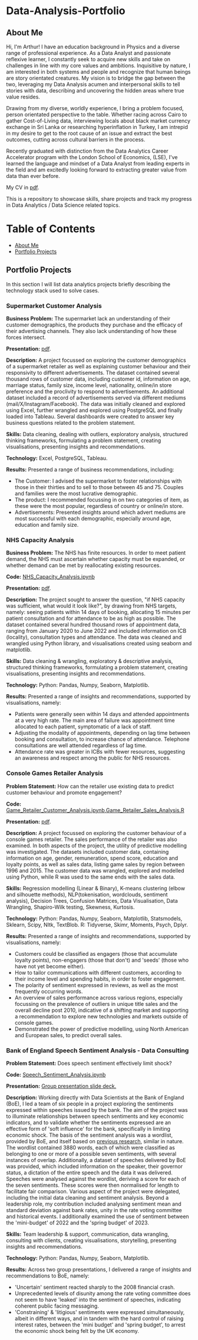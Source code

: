 # Data-Analysis-Portfolio

## About Me

Hi, I'm Arthur! I have an education background in Physics and a diverse range of professional experience. As a Data Analyst and passionate reflexive learner, I constantly seek to acquire new skills and take on challenges in line with my core values and ambitions. Inquisitive by nature, I am interested in both systems and people and recognize that human beings are story orientated creatures. My vision is to bridge the gap between the two, leveraging my Data Analysis acumen and interpersonal skills to tell stories with data, describing and uncovering the hidden areas where true value resides. 

Drawing from my diverse, worldly experience, I bring a problem focused, person orientated perspective to the table. Whether racing across Cairo to gather Cost-of-Living data, interviewing locals about black market currency exchange in Sri Lanka or researching hyperinflation in Turkey, I am intrepid in my desire to get to the root cause of an issue and extract the best outcomes, cutting across cultural barriers in the process. 

Recently graduated with distinction from the Data Analytics Career Accelerator program with the London School of Economics, (LSE), I've learned the language and mindset of a Data Analyst from leading experts in the field and am excitedly looking forward to extracting greater value from data than ever before.

My CV in [pdf](https://github.com/ARHilton/Data-Analysis-Portfolio/blob/main/Arthur_Hilton_CV.pdf).

This is a repository to showcase skills, share projects and track my progress in Data Analytics / Data Science related topics.

# Table of Contents

- [About Me](#about-me)
- [Portfolio Projects](#portfolio-projects)


## Portfolio Projects

In this section I will list data analytics projects briefly describing the technology stack used to solve cases.

### Supermarket Customer Analysis

**Business Problem:** The supermarket lack an understanding of their customer demographics, the products they purchase and the efficacy of their advertising channels. They also lack understanding of how these forces intersect.

**Presentation:** [pdf](https://github.com/ARHilton/Data-Analysis-Portfolio/blob/main/2Market%20Customer%20Analysis.pdf).
 
**Description:** A project focussed on exploring the customer demographics of a supermarket retailer as well as explaining customer behaviour and their responsivity to different advertisements. The dataset contained several thousand rows of customer data, including customer id, information on age, marriage status, family size, income level, nationality, online/in store preference and the proclivity to respond to advertisements. An additional dataset included a record of advertisements served via different mediums (mail/X/Instagram/Facebook). The data was initially cleaned and explored using Excel, further wrangled and explored using PostgreSQL and finally loaded into Tableau. Several dashboards were created to answer key business questions related to the problem statement.

**Skills:** Data cleaning, dealing with outliers, exploratory analysis, structured thinking frameworks, formulating a problem statement, creating visualisations, presenting insights and recommendations.

**Technology:** Excel, PostgreSQL, Tableau.

**Results:** Presented a range of business recommendations, including:
- The Customer: I advised the supermarket to foster relationships with those in their thirties and to sell to those between 45 and 75. Couples and families were the most lucrative demographic.
- The product: I recommended focussing in on two categories of item, as these were the most popular, regardless of country or online/in store.
- Advertisements: Presented insights around which advert mediums are most successful with each demographic, especially around age, education and family size.

### NHS Capacity Analysis

**Business Problem:** The NHS has finite resources. In order to meet patient demand, the NHS must ascertain whether capacity must be expanded, or whether demand can be met by reallocating existing resources.

**Code:** [NHS_Capacity_Analysis.ipynb](https://github.com/ARHilton/Data-Analysis-Portfolio/blob/main/NHS_Capacity_Analysis.ipynb)

**Presentation:** [pdf](https://github.com/ARHilton/Data-Analysis-Portfolio/blob/main/NHS_Capacity_Analysis_Slides.pdf).

**Description:** The project sought to answer the question, "if NHS capacity was sufficient, what would it look like?", by drawing from NHS targets, namely: seeing patients within 14 days of booking, allocating 15 minutes per patient consultation and for attendance to be as high as possible. The dataset contained several hundred thousand rows of appointment data, ranging from January 2020 to June 2022 and included information on ICB (locality), consultation types and attendance. The data was cleaned and wrangled using Python library, and visualisations created using seaborn and matplotlib.

**Skills:** Data cleaning & wrangling, exploratory & descriptive analysis, structured thinking frameworks, formulating a problem statement, creating visualisations, presenting insights and recommendations.

**Technology:** Python: Pandas, Numpy, Seaborn, Matplotlib.

**Results:** Presented a range of insights and recommendations, supported by visualisations, namely:
- Patients were generally seen within 14 days and attended appointments at a very high rate. The main area of failure was appointment time allocated to each patient, symptomatic of a lack of staff.
- Adjusting the modality of appointments, depending on lag time between booking and consultation, to increase chance of attendance. Telephone consultations are well attended regardless of lag time.
- Attendance rate was greater in ICBs with fewer resources, suggesting an awareness and respect among the public for NHS resources.
             
### Console Games Retailer Analysis

**Problem Statement:** How can the retailer use existing data to predict customer behaviour and promote engagement?

**Code:** [Game_Retailer_Customer_Analysis.ipynb](https://github.com/ARHilton/Data-Analysis-Portfolio/blob/main/Game_Retailer_Customer_Analysis.ipynb),[Game_Retailer_Sales_Analysis.R](https://github.com/ARHilton/Data-Analysis-Portfolio/blob/main/Game_Retailer_Sales_Analysis.R)

**Presentation:** [pdf](https://github.com/ARHilton/Data-Analysis-Portfolio/blob/main/TurtleGames_Predictive_Analysis.pdf).

**Description:** A project focussed on exploring the customer behaviour of a console games retailer. The sales performance of the retailer was also examined. In both aspects of the project, the utility of predictive modelling was investigated. The datasets included customer data, containing information on age, gender, remuneration, spend score, education and loyalty points, as well as sales data, listing game sales by region between 1996 and 2015. The customer data was wrangled, explored and modelled using Python, while R was used to the same ends with the sales data.

**Skills:** Regression modelling (Linear & Binary), K-means clustering (elbow and silhouette methods), NLP(tokenisation, wordclouds, sentiment analysis), Decision Trees, Confusion Matrices, Data Visualisation, Data Wrangling, Shapiro-Wilk testing, Skewness, Kurtosis.

**Technology:** Python: Pandas, Numpy, Seaborn, Matplotlib, Statsmodels, Sklearn, Scipy, Nltk, TextBlob. R: Tidyverse, Skimr, Moments, Psych, Dplyr.

**Results:** Presented a range of insights and recommendations, supported by visualisations, namely:
- Customers could be classified as engagers (those that accumulate loyalty points), non-engagers (those that don't) and 'seeds' (those who have not yet become either).
- How to tailor communications with different customers, according to their income level and spending habits, in order to foster engagement.  
- The polarity of sentiment expressed in reviews, as well as the most frequently occurring words.
- An overview of sales performance across various regions, especially focussing on the prevalence of outliers in unique title sales and the overall decline post 2010, indicative of a shifting market and supporting a recommendation to explore new technologies and markets outside of console games.
- Demonstrated the power of predictive modelling, using North American and European sales, to predict overall sales.

### Bank of England Speech Sentiment Analysis - Data Consulting

**Problem Statement:** Does speech sentiment effectively limit shock?

**Code:** [Speech_Sentiment_Analysis.ipynb](https://github.com/ARHilton/Data-Analysis-Portfolio/blob/main/Speech_Sentiment_Analysis.ipynb)

**Presentation:** [Group presentation slide deck.](https://github.com/ARHilton/Data-Analysis-Portfolio/blob/main/Team10_LSE_EP_Assignment3_presentation_slides.pdf)

**Description:** Working directly with Data Scientists at the Bank of England (BoE), I led a team of six people in a project exploring the sentiments expressed within speeches issued by the bank. The aim of the project was to illuminate relationships between speech sentiments and key economic indicators, and to validate whether the sentiments expressed are an effective form of 'soft influence' for the bank, specifically in limiting economic shock. The basis of the sentiment analysis was a wordlist, provided by BoE, and itself based on [previous research](https://www.jstor.org/stable/43862267), similar in nature. The wordlist contained 3880 words, each of which were classified as belonging to one or more of a possible seven sentiments, with several instances of overlap. Additionally, a dataset of speeches delivered by BoE was provided, which included information on the speaker, their governor status, a dictation of the entire speech and the data it was delivered. Speeches were analysed against the wordlist, deriving a score for each of the seven sentiments. These scores were then normalised for length to facilitate fair comparison. Various aspect of the project were delegated, including the initial data cleaning and sentiment analysis. Beyond a leadership role, my contribution included analysing sentiment mean and standard deviation against bank rates, unity in the rate voting committee and historical events. I additionally examined the use of sentiment between the 'mini-budget' of 2022 and the 'spring budget' of 2023.

**Skills:** Team leadership & support, communication, data wrangling, consulting with clients, creating visualisations, storytelling, presenting insights and recommendations.

**Technology:** Python: Pandas, Numpy, Seaborn, Matplotlib.

**Results:** Across two group presentations, I delivered a range of insights and recommendations to BoE, namely:
- 'Uncertain' sentiment reacted sharply to the 2008 financial crash.
- Unprecedented levels of disunity among the rate voting committee does not seem to have 'leaked' into the sentiment of speeches, indicating coherent public facing messaging.
- 'Constraining' & 'litigious' sentiments were expressed simultaneously, albeit in different ways, and in tandem with the hard control of raising interest rates, between the 'mini budget' and 'spring budget', to arrest the economic shock being felt by the UK economy.
